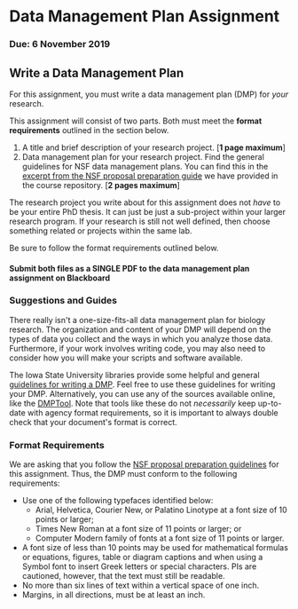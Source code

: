 # Data Management Plan Assignment

### Due: 6 November 2019

## Write a Data Management Plan

For this assignment, you must write a data management plan (DMP) for *your* research. 

This assignment will consist of two parts. Both must meet the **format requirements** outlined in the section below.

1. A title and brief description of your research project. [**1 page maximum**]
2. Data management plan for your research project. Find the general guidelines for NSF data management plans. You can find this in the [excerpt from the NSF proposal preparation guide](https://github.com/EEOB-BioData/BCB546X-Fall2019/blob/master/assignments/DMP_Assignment/NSF-DMP.md) we have provided in the course repository. [**2 pages maximum**]

The research project you write about for this assignment does not *have* to be your entire PhD thesis. It can just be just a sub-project within your larger research program. If your research is still not well defined, then choose something related or projects within the same lab. 

Be sure to follow the format requirements outlined below.

#### Submit both files as a SINGLE PDF to the data management plan assignment on Blackboard

### Suggestions and Guides

There really isn't a one-size-fits-all data management plan for biology research. The organization and content of your DMP will depend on the types of data you collect and the ways in which you analyze those data. Furthermore, if your work involves writing code, you may also need to consider how you will make your scripts and software available. 

The Iowa State University libraries provide some helpful and general [guidelines for writing a DMP](hhttp://instr.iastate.libguides.com/dmp/home).
Feel free to use these guidelines for writing your DMP. Alternatively, you can use any of the sources available online, like the [DMPTool](https://dmptool.org/). Note that tools like these do not _necessarily_ keep up-to-date with agency format requirements, so it is important to always double check that your document's format is correct.

### Format Requirements

We are asking that you follow the [NSF proposal preparation guidelines](https://www.nsf.gov/pubs/policydocs/pappg18_1/pappg_2.jsp) for this assignment. Thus, the DMP must conform to the following requirements:

* Use one of the following typefaces identified below:
	* Arial, Helvetica, Courier New, or Palatino Linotype at a font size of 10 points or larger;
	* Times New Roman at a font size of 11 points or larger; or
	* Computer Modern family of fonts at a font size of 11 points or larger.
* A font size of less than 10 points may be used for mathematical formulas or equations, figures, table or diagram captions and when using a Symbol font to insert Greek letters or special characters. PIs are cautioned, however, that the text must still be readable.
* No more than six lines of text within a vertical space of one inch.
* Margins, in all directions, must be at least an inch.